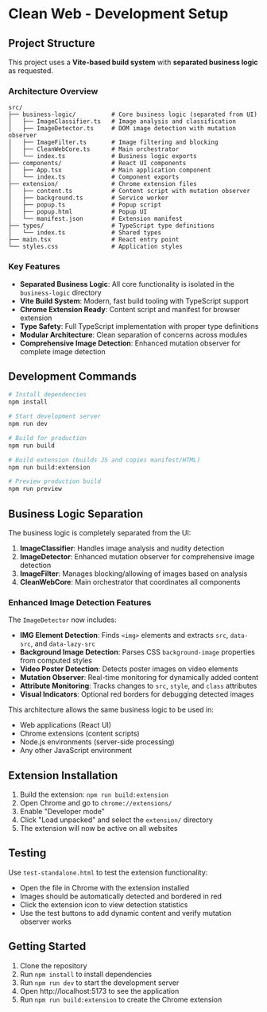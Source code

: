 # Clean Web - Development Setup

## Project Structure

This project uses a **Vite-based build system** with **separated business logic** as requested.

### Architecture Overview

```
src/
├── business-logic/          # Core business logic (separated from UI)
│   ├── ImageClassifier.ts   # Image analysis and classification
│   ├── ImageDetector.ts     # DOM image detection with mutation observer
│   ├── ImageFilter.ts       # Image filtering and blocking
│   ├── CleanWebCore.ts      # Main orchestrator
│   └── index.ts             # Business logic exports
├── components/              # React UI components
│   ├── App.tsx              # Main application component
│   └── index.ts             # Component exports
├── extension/               # Chrome extension files
│   ├── content.ts           # Content script with mutation observer
│   ├── background.ts        # Service worker
│   ├── popup.ts             # Popup script
│   ├── popup.html           # Popup UI
│   └── manifest.json        # Extension manifest
├── types/                   # TypeScript type definitions
│   └── index.ts             # Shared types
├── main.tsx                 # React entry point
└── styles.css               # Application styles
```

### Key Features

- **Separated Business Logic**: All core functionality is isolated in the `business-logic` directory
- **Vite Build System**: Modern, fast build tooling with TypeScript support
- **Chrome Extension Ready**: Content script and manifest for browser extension
- **Type Safety**: Full TypeScript implementation with proper type definitions
- **Modular Architecture**: Clean separation of concerns across modules
- **Comprehensive Image Detection**: Enhanced mutation observer for complete image detection

## Development Commands

```bash
# Install dependencies
npm install

# Start development server
npm run dev

# Build for production
npm run build

# Build extension (builds JS and copies manifest/HTML)
npm run build:extension

# Preview production build
npm run preview
```

## Business Logic Separation

The business logic is completely separated from the UI:

1. **ImageClassifier**: Handles image analysis and nudity detection
2. **ImageDetector**: Enhanced mutation observer for comprehensive image detection
3. **ImageFilter**: Manages blocking/allowing of images based on analysis
4. **CleanWebCore**: Main orchestrator that coordinates all components

### Enhanced Image Detection Features

The `ImageDetector` now includes:
- **IMG Element Detection**: Finds `<img>` elements and extracts `src`, `data-src`, and `data-lazy-src`
- **Background Image Detection**: Parses CSS `background-image` properties from computed styles
- **Video Poster Detection**: Detects poster images on video elements
- **Mutation Observer**: Real-time monitoring for dynamically added content
- **Attribute Monitoring**: Tracks changes to `src`, `style`, and `class` attributes
- **Visual Indicators**: Optional red borders for debugging detected images

This architecture allows the same business logic to be used in:
- Web applications (React UI)
- Chrome extensions (content scripts)
- Node.js environments (server-side processing)
- Any other JavaScript environment

## Extension Installation

1. Build the extension: `npm run build:extension`
2. Open Chrome and go to `chrome://extensions/`
3. Enable "Developer mode"
4. Click "Load unpacked" and select the `extension/` directory
5. The extension will now be active on all websites

## Testing

Use `test-standalone.html` to test the extension functionality:
- Open the file in Chrome with the extension installed
- Images should be automatically detected and bordered in red
- Click the extension icon to view detection statistics
- Use the test buttons to add dynamic content and verify mutation observer works

## Getting Started

1. Clone the repository
2. Run `npm install` to install dependencies
3. Run `npm run dev` to start the development server
4. Open http://localhost:5173 to see the application
5. Run `npm run build:extension` to create the Chrome extension